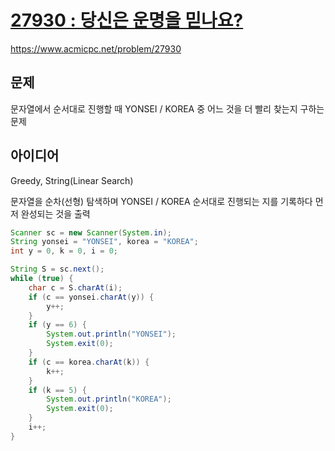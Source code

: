 # [27930 : 당신은 운명을 믿나요?](https://www.acmicpc.net/problem/27930)
https://www.acmicpc.net/problem/27930

## 문제
문자열에서 순서대로 진행할 때 YONSEI / KOREA 중 어느 것을 더 빨리 찾는지 구하는 문제

## 아이디어
Greedy, String(Linear Search)

문자열을 순차(선형) 탐색하며 YONSEI / KOREA 순서대로 진행되는 지를 기록하다 먼저 완성되는 것을 출력
```java
Scanner sc = new Scanner(System.in);
String yonsei = "YONSEI", korea = "KOREA";
int y = 0, k = 0, i = 0;

String S = sc.next();
while (true) {
    char c = S.charAt(i);
    if (c == yonsei.charAt(y)) {
        y++;
    }
    if (y == 6) {
        System.out.println("YONSEI");
        System.exit(0);
    }
    if (c == korea.charAt(k)) {
        k++;
    }
    if (k == 5) {
        System.out.println("KOREA");
        System.exit(0);
    }
    i++;
}
```